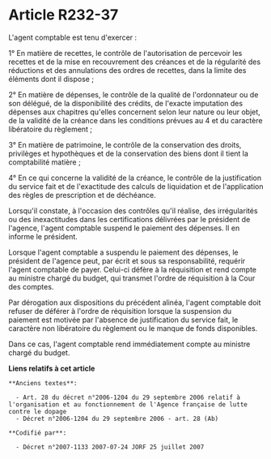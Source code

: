 # Article R232-37

L'agent comptable est tenu d'exercer :

1° En matière de recettes, le contrôle de l'autorisation de percevoir les recettes et de la mise en recouvrement des créances
et de la régularité des réductions et des annulations des ordres de recettes, dans la limite des éléments dont il dispose ;

2° En matière de dépenses, le contrôle de la qualité de l'ordonnateur ou de son délégué, de la disponibilité des crédits, de
l'exacte imputation des dépenses aux chapitres qu'elles concernent selon leur nature ou leur objet, de la validité de la
créance dans les conditions prévues au 4 et du caractère libératoire du règlement ;

3° En matière de patrimoine, le contrôle de la conservation des droits, privilèges et hypothèques et de la conservation des
biens dont il tient la comptabilité matière ;

4° En ce qui concerne la validité de la créance, le contrôle de la justification du service fait et de l'exactitude des
calculs de liquidation et de l'application des règles de prescription et de déchéance.

Lorsqu'il constate, à l'occasion des contrôles qu'il réalise, des irrégularités ou des inexactitudes dans les certifications
délivrées par le président de l'agence, l'agent comptable suspend le paiement des dépenses. Il en informe le président.

Lorsque l'agent comptable a suspendu le paiement des dépenses, le président de l'agence peut, par écrit et sous sa
responsabilité, requérir l'agent comptable de payer. Celui-ci défère à la réquisition et rend compte au ministre chargé du
budget, qui transmet l'ordre de réquisition à la Cour des comptes.

Par dérogation aux dispositions du précédent alinéa, l'agent comptable doit refuser de déférer à l'ordre de réquisition
lorsque la suspension du paiement est motivée par l'absence de justification du service fait, le caractère non libératoire du
règlement ou le manque de fonds disponibles.

Dans ce cas, l'agent comptable rend immédiatement compte au ministre chargé du budget.

**Liens relatifs à cet article**

	**Anciens textes**:

	  - Art. 28 du décret n°2006-1204 du 29 septembre 2006 relatif à l'organisation et au fonctionnement de l'Agence française de lutte contre le dopage
	  - Décret n°2006-1204 du 29 septembre 2006 - art. 28 (Ab)

	**Codifié par**:

	  - Décret n°2007-1133 2007-07-24 JORF 25 juillet 2007

